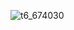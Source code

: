 ![t6_674030](https://user-images.githubusercontent.com/17806205/213099084-9f116ac1-c361-4a96-9839-f55881871c4c.jpg)